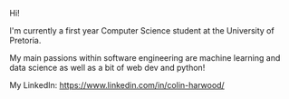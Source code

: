 Hi! 

I'm currently a first year Computer Science student at the University of Pretoria. 

My main passions within software engineering are machine learning and data science as well as a bit of web dev and python!

My LinkedIn: https://www.linkedin.com/in/colin-harwood/
